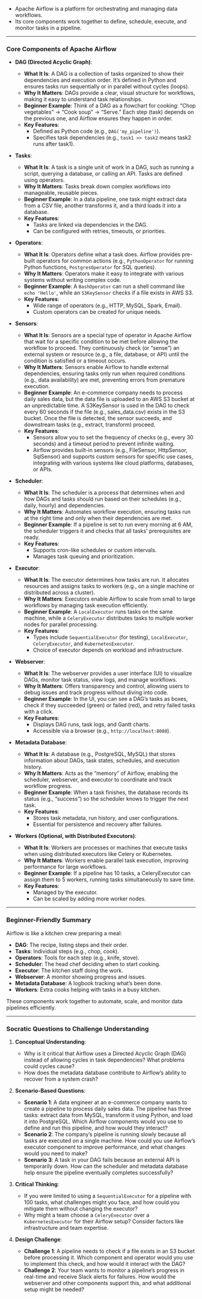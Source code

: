  - Apache Airflow is a platform for orchestrating and managing data workflows.
 - Its core components work together to define, schedule, execute, and monitor tasks in a pipeline.
---

### Core Components of Apache Airflow

- **DAG (Directed Acyclic Graph)**:
  - **What It Is**: A DAG is a collection of tasks organized to show their dependencies and execution order. It’s defined in Python and ensures tasks run sequentially or in parallel without cycles (loops).
  - **Why It Matters**: DAGs provide a clear, visual structure for workflows, making it easy to understand task relationships.
  - **Beginner Example**: Think of a DAG as a flowchart for cooking: “Chop vegetables” → “Cook soup” → “Serve.” Each step (task) depends on the previous one, and Airflow ensures they happen in order.
  - **Key Features**:
    - Defined as Python code (e.g., `DAG('my_pipeline')`).
    - Specifies task dependencies (e.g., `task1 >> task2` means task2 runs after task1).

- **Tasks**:
  - **What It Is**: A task is a single unit of work in a DAG, such as running a script, querying a database, or calling an API. Tasks are defined using operators.
  - **Why It Matters**: Tasks break down complex workflows into manageable, reusable pieces.
  - **Beginner Example**: In a data pipeline, one task might extract data from a CSV file, another transforms it, and a third loads it into a database.
  - **Key Features**:
    - Tasks are linked via dependencies in the DAG.
    - Can be configured with retries, timeouts, or priorities.

- **Operators**:
  - **What It Is**: Operators define what a task does. Airflow provides pre-built operators for common actions (e.g., `PythonOperator` for running Python functions, `PostgresOperator` for SQL queries).
  - **Why It Matters**: Operators make it easy to integrate with various systems without writing complex code.
  - **Beginner Example**: A `BashOperator` can run a shell command like `echo 'Hello'`, while an `S3KeySensor` checks if a file exists in AWS S3.
  - **Key Features**:
    - Wide range of operators (e.g., HTTP, MySQL, Spark, Email).
    - Custom operators can be created for unique needs.

- **Sensors**:
  - **What It Is**: Sensors are a special type of operator in Apache Airflow that wait for a specific condition to be met before allowing the workflow to proceed. They continuously check (or “sense”) an external system or resource (e.g., a file, database, or API) until the condition is satisfied or a timeout occurs.
  - **Why It Matters**: Sensors enable Airflow to handle external dependencies, ensuring tasks only run when required conditions (e.g., data availability) are met, preventing errors from premature execution.
  - **Beginner Example**: An e-commerce company needs to process daily sales data, but the data file is uploaded to an AWS S3 bucket at an unpredictable time. A S3KeySensor is used in the DAG to check every 60 seconds if the file (e.g., sales_data.csv) exists in the S3 bucket. Once the file is detected, the sensor succeeds, and downstream tasks (e.g., extract, transform) proceed.
  - **Key Features**:
    - Sensors allow you to set the frequency of checks (e.g., every 30 seconds) and a timeout period to prevent infinite waiting.
    - Airflow provides built-in sensors (e.g., FileSensor, HttpSensor, SqlSensor) and supports custom sensors for specific use cases, integrating with various systems like cloud platforms, databases, or APIs.

- **Scheduler**:
  - **What It Is**: The scheduler is a process that determines when and how DAGs and tasks should run based on their schedules (e.g., daily, hourly) and dependencies.
  - **Why It Matters**: Automates workflow execution, ensuring tasks run at the right time and only when their dependencies are met.
  - **Beginner Example**: If a pipeline is set to run every morning at 6 AM, the scheduler triggers it and checks that all tasks’ prerequisites are ready.
  - **Key Features**:
    - Supports cron-like schedules or custom intervals.
    - Manages task queuing and prioritization.

- **Executor**:
  - **What It Is**: The executor determines how tasks are run. It allocates resources and assigns tasks to workers (e.g., on a single machine or distributed across a cluster).
  - **Why It Matters**: Executors enable Airflow to scale from small to large workflows by managing task execution efficiently.
  - **Beginner Example**: A `LocalExecutor` runs tasks on the same machine, while a `CeleryExecutor` distributes tasks to multiple worker nodes for parallel processing.
  - **Key Features**:
    - Types include `SequentialExecutor` (for testing), `LocalExecutor`, `CeleryExecutor`, and `KubernetesExecutor`.
    - Choice of executor depends on workload and infrastructure.

- **Webserver**:
  - **What It Is**: The webserver provides a user interface (UI) to visualize DAGs, monitor task status, view logs, and manage workflows.
  - **Why It Matters**: Offers transparency and control, allowing users to debug issues and track progress without diving into code.
  - **Beginner Example**: In the UI, you can see a DAG’s tasks as boxes, check if they succeeded (green) or failed (red), and retry failed tasks with a click.
  - **Key Features**:
    - Displays DAG runs, task logs, and Gantt charts.
    - Accessible via a browser (e.g., `http://localhost:8080`).

- **Metadata Database**:
  - **What It Is**: A database (e.g., PostgreSQL, MySQL) that stores information about DAGs, task states, schedules, and execution history.
  - **Why It Matters**: Acts as the “memory” of Airflow, enabling the scheduler, webserver, and executor to coordinate and track workflow progress.
  - **Beginner Example**: When a task finishes, the database records its status (e.g., “success”) so the scheduler knows to trigger the next task.
  - **Key Features**:
    - Stores task metadata, run history, and user configurations.
    - Essential for persistence and recovery after failures.

- **Workers (Optional, with Distributed Executors)**:
  - **What It Is**: Workers are processes or machines that execute tasks when using distributed executors like Celery or Kubernetes.
  - **Why It Matters**: Workers enable parallel task execution, improving performance for large workflows.
  - **Beginner Example**: If a pipeline has 10 tasks, a CeleryExecutor can assign them to 5 workers, running tasks simultaneously to save time.
  - **Key Features**:
    - Managed by the executor.
    - Can be scaled by adding more worker nodes.

---

### Beginner-Friendly Summary
Airflow is like a kitchen crew preparing a meal:
- **DAG**: The recipe, listing steps and their order.
- **Tasks**: Individual steps (e.g., chop, cook).
- **Operators**: Tools for each step (e.g., knife, stove).
- **Scheduler**: The head chef deciding when to start cooking.
- **Executor**: The kitchen staff doing the work.
- **Webserver**: A monitor showing progress and issues.
- **Metadata Database**: A logbook tracking what’s been done.
- **Workers**: Extra cooks helping with tasks in a busy kitchen.

These components work together to automate, scale, and monitor data pipelines efficiently.

---

### Socratic Questions to Challenge Understanding

1. **Conceptual Understanding**:
   - Why is it critical that Airflow uses a Directed Acyclic Graph (DAG) instead of allowing cycles in task dependencies? What problems could cycles cause?
   - How does the metadata database contribute to Airflow’s ability to recover from a system crash?

2. **Scenario-Based Questions**:
   - **Scenario 1**: A data engineer at an e-commerce company wants to create a pipeline to process daily sales data. The pipeline has three tasks: extract data from MySQL, transform it using Python, and load it into PostgreSQL. Which Airflow components would you use to define and run this pipeline, and how would they interact?
   - **Scenario 2**: The company’s pipeline is running slowly because all tasks are executed on a single machine. How could you use Airflow’s executor component to improve performance, and what changes would you need to make?
   - **Scenario 3**: A task in your DAG fails because an external API is temporarily down. How can the scheduler and metadata database help ensure the pipeline eventually completes successfully?

3. **Critical Thinking**:
   - If you were limited to using a `SequentialExecutor` for a pipeline with 100 tasks, what challenges might you face, and how could you mitigate them without changing the executor?
   - Why might a team choose a `CeleryExecutor` over a `KubernetesExecutor` for their Airflow setup? Consider factors like infrastructure and team expertise.

4. **Design Challenge**:
   - **Challenge 1**: A pipeline needs to check if a file exists in an S3 bucket before processing it. Which component and operator would you use to implement this check, and how would it interact with the DAG?
   - **Challenge 2**: Your team wants to monitor a pipeline’s progress in real-time and receive Slack alerts for failures. How would the webserver and other components support this, and what additional setup might be needed?

